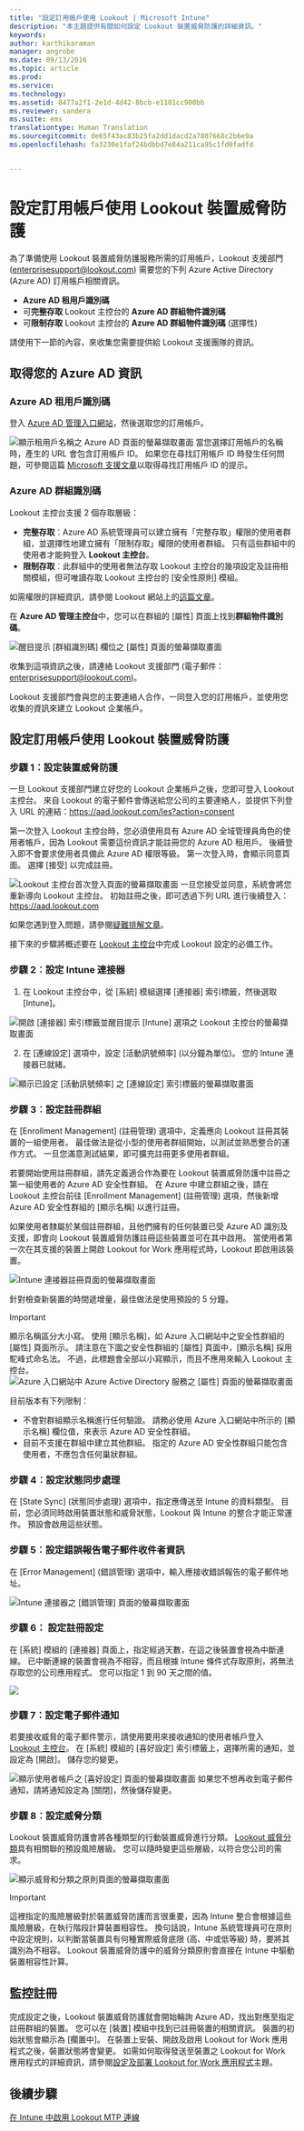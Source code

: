 ```yaml
---
title: "設定訂用帳戶使用 Lookout | Microsoft Intune"
description: "本主題提供有關如何設定 Lookout 裝置威脅防護的詳細資訊。"
keywords: 
author: karthikaraman
manager: angrobe
ms.date: 09/13/2016
ms.topic: article
ms.prod: 
ms.service: 
ms.technology: 
ms.assetid: 8477a2f1-2e1d-4d42-8bcb-e1181cc900bb
ms.reviewer: sandera
ms.suite: ems
translationtype: Human Translation
ms.sourcegitcommit: de65f43ac83b25fa2dd1dacd2a7807668c2b6e9a
ms.openlocfilehash: fa3230e1faf24bdbbd7e84a211ca95c1fd0fadfd


---
```


# 設定訂用帳戶使用 Lookout 裝置威脅防護
為了準備使用 Lookout 裝置威脅防護服務所需的訂用帳戶，Lookout 支援部門 (enterprisesupport@lookout.com) 需要您的下列 Azure Active Directory (Azure AD) 訂用帳戶相關資訊。 

* **Azure AD 租用戶識別碼**
* 可**完整存取** Lookout 主控台的 **Azure AD 群組物件識別碼**
* 可**限制存取** Lookout 主控台的 **Azure AD 群組物件識別碼** (選擇性)

請使用下一節的內容，來收集您需要提供給 Lookout 支援團隊的資訊。  

## 取得您的 Azure AD 資訊
### Azure AD 租用戶識別碼
登入 [Azure AD 管理入口網站](https://manage.windowsazure.com)，然後選取您的訂用帳戶。 

![顯示租用戶名稱之 Azure AD 頁面的螢幕擷取畫面](../media/mtp/aad_tenant_name.png) 當您選擇訂用帳戶的名稱時，產生的 URL 會包含訂用帳戶 ID。  如果您在尋找訂用帳戶 ID 時發生任何問題，可參閱這篇 [Microsoft 支援文章](https://support.office.com/en-us/article/Find-your-Office-365-tenant-ID-6891b561-a52d-4ade-9f39-b492285e2c9b?ui=en-US&rs=en-US&ad=US)以取得尋找訂用帳戶 ID 的提示。   
### Azure AD 群組識別碼
Lookout 主控台支援 2 個存取層級：  
* **完整存取**︰Azure AD 系統管理員可以建立擁有「完整存取」權限的使用者群組，並選擇性地建立擁有「限制存取」權限的使用者群組。  只有這些群組中的使用者才能夠登入 **Lookout 主控台**。
* **限制存取**︰此群組中的使用者無法存取 Lookout 主控台的幾項設定及註冊相關模組，但可唯讀存取 Lookout 主控台的 [安全性原則] 模組。  

如需權限的詳細資訊，請參閱 Lookout 網站上的[這篇文章](https://personal.support.lookout.com/hc/en-us/articles/114094105653)。

在 **Azure AD 管理主控台**中，您可以在群組的 [屬性] 頁面上找到**群組物件識別碼**。

![醒目提示 [群組識別碼] 欄位之 [屬性] 頁面的螢幕擷取畫面](../media/mtp/aad_group_object_id.png)

收集到這項資訊之後，請連絡 Lookout 支援部門 (電子郵件：enterprisesupport@lookout.com)。

Lookout 支援部門會與您的主要連絡人合作，一同登入您的訂用帳戶，並使用您收集的資訊來建立 Lookout 企業帳戶。


## 設定訂用帳戶使用 Lookout 裝置威脅防護
### 步驟 1：設定裝置威脅防護
一旦 Lookout 支援部門建立好您的 Lookout 企業帳戶之後，您即可登入 Lookout 主控台。   來自 Lookout 的電子郵件會傳送給您公司的主要連絡人，並提供下列登入 URL 的連結：https://aad.lookout.com/les?action=consent

第一次登入 Lookout 主控台時，您必須使用具有 Azure AD 全域管理員角色的使用者帳戶，因為 Lookout 需要這份資訊才能註冊您的 Azure AD 租用戶。   後續登入即不會要求使用者具備此 Azure AD 權限等級。  第一次登入時，會顯示同意頁面。 選擇 [接受] 以完成註冊。

![Lookout 主控台首次登入頁面的螢幕擷取畫面](../media/mtp/lookout_mtp_initial_login.png) 一旦您接受並同意，系統會將您重新導向 Lookout 主控台。 初始註冊之後，即可透過下列 URL 進行後續登入：https://aad.lookout.com

如果您遇到登入問題，請參閱[疑難排解文章](https://docs.microsoft.com/en-us/intune/troubleshoot/troubleshooting-lookout-integration)。

接下來的步驟將概述要在 [Lookout 主控台](https://aad.lookout.com)中完成 Lookout 設定的必備工作。

### 步驟 2︰設定 Intune 連接器

1.  在 Lookout 主控台中，從 [系統] 模組選擇 [連接器] 索引標籤，然後選取 [Intune]。

  ![開啟 [連接器] 索引標籤並醒目提示 [Intune] 選項之 Lookout 主控台的螢幕擷取畫面](../media/mtp/lookout_mtp_setup-intune-connector.png)

2.  在 [連線設定] 選項中，設定 [活動訊號頻率] (以分鐘為單位)。  您的 Intune 連接器已就緒。  

  ![顯示已設定 [活動訊號頻率] 之 [連線設定] 索引標籤的螢幕擷取畫面](../media/mtp/lookout-mtp-connection-settings.png)

### 步驟 3︰設定註冊群組
在 [Enrollment Management] (註冊管理) 選項中，定義應向 Lookout 註冊其裝置的一組使用者。 最佳做法是從小型的使用者群組開始，以測試並熟悉整合的運作方式。  一旦您滿意測試結果，即可擴充註冊更多使用者群組。

若要開始使用註冊群組，請先定義適合作為要在 Lookout 裝置威脅防護中註冊之第一組使用者的 Azure AD 安全性群組。 在 Azure 中建立群組之後，請在 Lookout 主控台前往 [Enrollment Management] (註冊管理) 選項，然後新增 Azure AD 安全性群組的 [顯示名稱] 以進行註冊。

如果使用者隸屬於某個註冊群組，且他們擁有的任何裝置已受 Azure AD 識別及支援，即會向 Lookout 裝置威脅防護註冊這些裝置並可在其中啟用。  當使用者第一次在其支援的裝置上開啟 Lookout for Work 應用程式時，Lookout 即啟用該裝置。

![Intune 連接器註冊頁面的螢幕擷取畫面](../media/mtp/lookout-mtp-enrollment.png)

針對檢查新裝置的時間遞增量，最佳做法是使用預設的 5 分鐘。

>[!IMPORTANT]
> 顯示名稱區分大小寫。  使用 [顯示名稱]，如 Azure 入口網站中之安全性群組的 [屬性] 頁面所示。 請注意在下圖之安全性群組的 [屬性] 頁面中，[顯示名稱] 採用駝峰式命名法。  不過，此標題會全部以小寫顯示，而且不應用來輸入 Lookout 主控台。
>![Azure 入口網站中 Azure Active Directory 服務之 [屬性] 頁面的螢幕擷取畫面](../media/mtp/aad-group-display-name.png)

目前版本有下列限制：  
* 不會對群組顯示名稱進行任何驗證。  請務必使用 Azure 入口網站中所示的 [顯示名稱] 欄位值，來表示 Azure AD 安全性群組。
* 目前不支援在群組中建立其他群組。  指定的 Azure AD 安全性群組只能包含使用者，不應包含任何巢狀群組。


### 步驟 4︰設定狀態同步處理
在 [State Sync] (狀態同步處理) 選項中，指定應傳送至 Intune 的資料類型。  目前，您必須同時啟用裝置狀態和威脅狀態，Lookout 與 Intune 的整合才能正常運作。  預設會啟用這些狀態。
### 步驟 5︰設定錯誤報告電子郵件收件者資訊
在 [Error Management] (錯誤管理) 選項中，輸入應接收錯誤報告的電子郵件地址。

![Intune 連接器之 [錯誤管理] 頁面的螢幕擷取畫面](../media/mtp/lookout-mtp-connector-error-notifications.png)

### 步驟 6： 設定註冊設定
在 [系統] 模組的 [連接器] 頁面上，指定經過天數，在這之後裝置會視為中斷連線。  已中斷連線的裝置會視為不相容，而且根據 Intune 條件式存取原則，將無法存取您的公司應用程式。 您可以指定 1 到 90 天之間的值。

![](../media/mtp/lookout-console-enrollment-settings.png)

### 步驟 7：設定電子郵件通知
若要接收威脅的電子郵件警示，請使用要用來接收通知的使用者帳戶登入 [Lookout 主控台](https://aad.lookout.com)。 在 [系統] 模組的 [喜好設定] 索引標籤上，選擇所需的通知，並設定為 [開啟]。 儲存您的變更。

![顯示使用者帳戶之 [喜好設定] 頁面的螢幕擷取畫面](../media/mtp/lookout-mtp-email-notifications.png) 如果您不想再收到電子郵件通知，請將通知設定為 [關閉]，然後儲存變更。
### 步驟 8︰設定威脅分類
Lookout 裝置威脅防護會將各種類型的行動裝置威脅進行分類。 [Lookout 威脅分類](http://personal.support.lookout.com/hc/en-us/articles/114094130693)具有相關聯的預設風險層級。 您可以隨時變更這些層級，以符合您公司的需求。

![顯示威脅和分類之原則頁面的螢幕擷取畫面](../media/mtp/lookout-mtp-threat-classification.png)

>[!IMPORTANT]
> 這裡指定的風險層級對於裝置威脅防護而言很重要，因為 Intune 整合會根據這些風險層級，在執行階段計算裝置相容性。 換句話說，Intune 系統管理員可在原則中設定規則，以判斷當裝置具有何種實際威脅底限 (高、中或低等級) 時，要將其識別為不相容。 Lookout 裝置威脅防護中的威脅分類原則會直接在 Intune 中驅動裝置相容性計算。

## 監控註冊
完成設定之後，Lookout 裝置威脅防護就會開始輪詢 Azure AD，找出對應至指定註冊群組的裝置。  您可以在 [裝置] 模組中找到已註冊裝置的相關資訊。  裝置的初始狀態會顯示為 [擱置中]。  在裝置上安裝、開啟及啟用 Lookout for Work 應用程式之後，裝置狀態將會變更。  如需如何取得發送至裝置之 Lookout for Work 應用程式的詳細資訊，請參閱[設定及部署 Lookout for Work 應用程式](configure-and-deploy-lookout-for-work-apps.md)主題。
## 後續步驟
[在 Intune 中啟用 Lookout MTP 連線](enable-lookout-mtp-connection-in-intune.md)



<!--HONumber=Oct16_HO2-->



